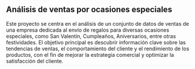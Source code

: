 ## Análisis de ventas por ocasiones especiales
Este proyecto se centra en el análisis de un conjunto de datos de ventas de una empresa dedicada al envío de regalos para diversas ocasiones especiales, como San Valentín, Cumpleaños, Aniversarios, entre otras festividades.
El objetivo principal es descubrir información clave sobre las tendencias de ventas, el comportamiento del cliente y el rendimiento de los productos, con el fin de mejorar la estrategia comercial y optimizar la satisfacción del cliente.
